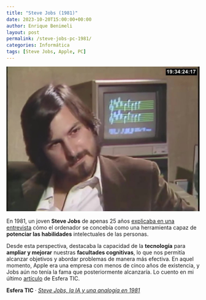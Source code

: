 ```yaml
---
title: "Steve Jobs (1981)"
date: 2023-10-20T15:00:00+00:00
author: Enrique Benimeli
layout: post
permalink: /steve-jobs-pc-1981/
categories: Informática
tags: [Steve Jobs, Apple, PC]
---
```


[![image](assets/images/posts/2023/10/steve_jobs_1981_int.jpeg)](https://www.youtube.com/watch?v=WVvpCpDDui0)

En 1981, un joven **Steve Jobs** de apenas 25 años [explicaba en una entrevista](https://www.youtube.com/watch?v=WVvpCpDDui0) cómo el ordenador se concebía como una herramienta capaz de **potenciar las habilidades** intelectuales de las personas.

Desde esta perspectiva, destacaba la capacidad de la **tecnología** para **ampliar y mejorar** nuestras **facultades cognitivas**, lo que nos permitía alcanzar objetivos y abordar problemas de manera más efectiva. En aquel momento, Apple era una empresa con menos de cinco años de existencia, y Jobs aún no tenía la fama que posteriormente alcanzaría. Lo cuento en mi último [artículo](https://www.esferatic.com/2023/10/steve-jobs-ia-analogia-1981/) de Esfera TIC.

**Esfera TIC** · [*Steve Jobs, la IA y una analogía en 1981*](https://www.esferatic.com/2023/10/steve-jobs-ia-analogia-1981/)
